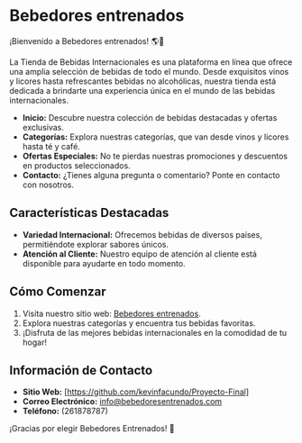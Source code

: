 # Bebedores entrenados

¡Bienvenido a Bebedores entrenados! 🌎🍹

La Tienda de Bebidas Internacionales es una plataforma en línea que ofrece una amplia selección de bebidas de todo el mundo. Desde exquisitos vinos y licores hasta refrescantes bebidas no alcohólicas, nuestra tienda está dedicada a brindarte una experiencia única en el mundo de las bebidas internacionales.


- **Inicio:** Descubre nuestra colección de bebidas destacadas y ofertas exclusivas.
- **Categorías:** Explora nuestras categorías, que van desde vinos y licores hasta té y café.
- **Ofertas Especiales:** No te pierdas nuestras promociones y descuentos en productos seleccionados.
- **Contacto:** ¿Tienes alguna pregunta o comentario? Ponte en contacto con nosotros.

## Características Destacadas

- **Variedad Internacional:** Ofrecemos bebidas de diversos países, permitiéndote explorar sabores únicos.
- **Atención al Cliente:** Nuestro equipo de atención al cliente está disponible para ayudarte en todo momento.

## Cómo Comenzar

1. Visita nuestro sitio web: [Bebedores entrenados](https://github.com/kevinfacundo/Proyecto-Final).
2. Explora nuestras categorías y encuentra tus bebidas favoritas.
3. ¡Disfruta de las mejores bebidas internacionales en la comodidad de tu hogar!


## Información de Contacto

- **Sitio Web:** [https://github.com/kevinfacundo/Proyecto-Final]
- **Correo Electrónico:** info@bebedoresentrenados.com
- **Teléfono:** (261878787)

¡Gracias por elegir Bebedores Entrenados! 🌟
